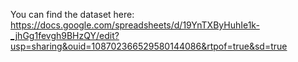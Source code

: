   You can find the dataset here: https://docs.google.com/spreadsheets/d/19YnTXByHuhIe1k-_jhGg1fevgh9BHzQY/edit?usp=sharing&ouid=108702366529580144086&rtpof=true&sd=true
